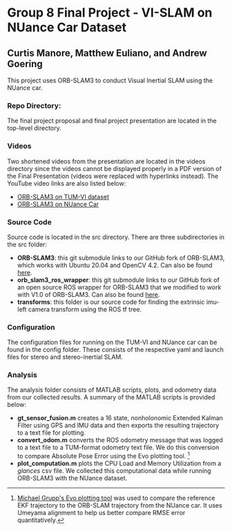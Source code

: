 # Group 8 Final Project -  VI-SLAM on NUance Car Dataset
## Curtis Manore, Matthew Euliano, and Andrew Goering

This project uses ORB-SLAM3 to conduct Visual Inertial SLAM using the NUance car.

### Repo Directory:

The final project proposal and final project presentation are located in the top-level directory. 

### Videos
Two shortened videos from the presentation are located in the videos directory since the videos cannot be displayed properly in a PDF version of the Final Presentation (videos were replaced with hyperlinks instead). The YouTube video links are also listed below:

- [ORB-SLAM3 on TUM-VI dataset](https://www.youtube.com/watch?v=qgXXpfL5U2A)
- [ORB-SLAM3 on NUance Car](https://www.youtube.com/watch?v=zdDk7nShIZg)

### Source Code
Source code is located in the src directory. There are three subdirectories in the src folder:
- **ORB-SLAM3**: this git submodule links to our GitHub fork of ORB-SLAM3, which works with Ubuntu 20.04 and OpenCV 4.2. Can also be found [here](https://github.com/cmanore25/ORB_SLAM3).
- **orb_slam3_ros_wrapper**: this git submodule links to our GitHub fork of an open source ROS wrapper for ORB-SLAM3 that we modified to work with V1.0 of ORB-SLAM3. Can also be found [here](https://github.com/cmanore25/orb_slam3_ros_wrapper).
- **transforms**: this folder is our source code for finding the extrinsic imu-left camera transform using the ROS tf tree.

### Configuration
The configuration files for running on the TUM-VI and NUance car can be found in the config folder. These consists of the respective yaml and launch files for stereo and stereo-inertial SLAM.

### Analysis
The analysis folder consists of MATLAB scripts, plots, and odometry data from our collected results. A summary of the MATLAB scripts is provided below:
- **gt_sensor_fusion.m** creates a 16 state, nonholonomic Extended Kalman Filter using GPS and IMU data and then exports the resulting trajectory to a text file for plotting.
- **convert_odom.m** converts the ROS odometry message that was logged to a text file to a TUM-format odometry text file. We do this conversion to compare Absolute Pose Error using the Evo plotting tool. [^1]
- **plot_computation.m** plots the CPU Load and Memory Utilization from a *glances* csv file. We collected this computational data while running ORB-SLAM3 with the NUance dataset.


[^1]: [Michael Grupp's Evo plotting tool](https://github.com/MichaelGrupp/evo) was used to compare the reference EKF trajectory to the ORB-SLAM trajectory from the NUance car. It uses Umeyama alignment to help us better compare RMSE error quantitatively.

